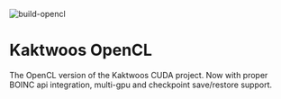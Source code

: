 ![build-opencl](https://github.com/minecrafthome/kaktwoos-cl/workflows/build-opencl/badge.svg)

# Kaktwoos OpenCL


The OpenCL version of the Kaktwoos CUDA project. 
Now with proper BOINC api integration, multi-gpu and checkpoint save/restore support. 

